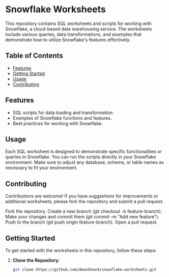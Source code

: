 # Snowflake Worksheets

This repository contains SQL worksheets and scripts for working with Snowflake, a cloud-based data warehousing service. The worksheets include various queries, data transformations, and examples that demonstrate how to utilize Snowflake's features effectively.

## Table of Contents

- [Features](#features)
- [Getting Started](#getting-started)
- [Usage](#usage)
- [Contributing](#contributing)

## Features

- SQL scripts for data loading and transformation.
- Examples of Snowflake functions and features.
- Best practices for working with Snowflake.

## Usage
Each SQL worksheet is designed to demonstrate specific functionalities or queries in Snowflake. You can run the scripts directly in your Snowflake environment. Make sure to adjust any database, schema, or table names as necessary to fit your environment.

## Contributing
Contributions are welcome! If you have suggestions for improvements or additional worksheets, please fork the repository and submit a pull request.

Fork the repository.
Create a new branch (git checkout -b feature-branch).
Make your changes and commit them (git commit -m "Add new feature").
Push to the branch (git push origin feature-branch).
Open a pull request.

## Getting Started

To get started with the worksheets in this repository, follow these steps:

1. **Clone the Repository**:
   ```bash
   git clone https://github.com/Amankhan4/snowflake-worksheets.git

